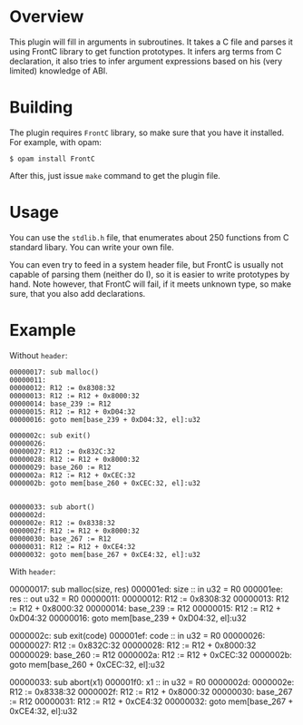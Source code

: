 # Overview

This plugin will fill in arguments in subroutines. It takes a C file
and parses it using FrontC library to get function prototypes. It infers
arg terms from C declaration, it also tries to infer argument expressions
based on his (very limited) knowledge of ABI.

# Building

The plugin requires `FrontC` library, so make sure that you have it
installed. For example, with opam:
```
$ opam install FrontC
```

After this, just issue `make` command to get the plugin file.

# Usage

You can use the `stdlib.h` file, that enumerates about 250 functions
from C standard libary. You can write your own file.

You can even try to feed in a system header file, but FrontC is
usually not capable of parsing them (neither do I), so it is easier
to write prototypes by hand. Note however, that FrontC will fail, if
it meets unknown type, so make sure, that you also add declarations.


# Example

Without `header`:

```
00000017: sub malloc()
00000011:
00000012: R12 := 0x8308:32
00000013: R12 := R12 + 0x8000:32
00000014: base_239 := R12
00000015: R12 := R12 + 0xD04:32
00000016: goto mem[base_239 + 0xD04:32, el]:u32

0000002c: sub exit()
00000026:
00000027: R12 := 0x832C:32
00000028: R12 := R12 + 0x8000:32
00000029: base_260 := R12
0000002a: R12 := R12 + 0xCEC:32
0000002b: goto mem[base_260 + 0xCEC:32, el]:u32


00000033: sub abort()
0000002d:
0000002e: R12 := 0x8338:32
0000002f: R12 := R12 + 0x8000:32
00000030: base_267 := R12
00000031: R12 := R12 + 0xCE4:32
00000032: goto mem[base_267 + 0xCE4:32, el]:u32
```

With `header`:

00000017: sub malloc(size, res)
000001ed: size :: in u32 = R0
000001ee: res :: out u32 = R0
00000011:
00000012: R12 := 0x8308:32
00000013: R12 := R12 + 0x8000:32
00000014: base_239 := R12
00000015: R12 := R12 + 0xD04:32
00000016: goto mem[base_239 + 0xD04:32, el]:u32

0000002c: sub exit(code)
000001ef: code :: in u32 = R0
00000026:
00000027: R12 := 0x832C:32
00000028: R12 := R12 + 0x8000:32
00000029: base_260 := R12
0000002a: R12 := R12 + 0xCEC:32
0000002b: goto mem[base_260 + 0xCEC:32, el]:u32


00000033: sub abort(x1)
000001f0: x1 :: in u32 = R0
0000002d:
0000002e: R12 := 0x8338:32
0000002f: R12 := R12 + 0x8000:32
00000030: base_267 := R12
00000031: R12 := R12 + 0xCE4:32
00000032: goto mem[base_267 + 0xCE4:32, el]:u32
```
